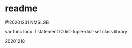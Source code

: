 # readme
@20201231 NMSLGB

var
func
loop
if
statement
IO
list-tuple-dict-set
class
library


20201218
